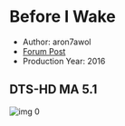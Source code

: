 # Before I Wake

* Author: aron7awol
* [Forum Post](https://www.avsforum.com/threads/bass-eq-for-filtered-movies.2995212/post-56893474)
* Production Year: 2016

## DTS-HD MA 5.1

![img 0](https://i.imgur.com/ihnfQMQ.jpg)

